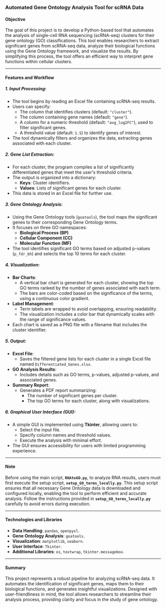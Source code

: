 ### Automated Gene Ontology Analysis Tool for scRNA Data

#### Objective
The goal of this project is to develop a Python-based tool that automates the analysis of single-cell RNA sequencing (scRNA-seq) clusters for their gene ontology (GO) classifications. This tool enables researchers to extract significant genes from scRNA-seq data, analyze their biological functions using the Gene Ontology framework, and visualize the results. By simplifying this process, the tool offers an efficient way to interpret gene functions within cellular clusters.

---

#### Features and Workflow

##### 1. **Input Processing:**
- The tool begins by reading an Excel file containing scRNA-seq results. 
- Users can specify:
  - The column that identifies clusters (default: `"cluster"`).
  - The column containing gene names (default: `"gene"`).
  - A column for a numeric threshold (default: `"avg_log2FC"`), used to filter significant genes.
  - A threshold value (default: `1.5`) to identify genes of interest.
- The tool dynamically filters and organizes the data, extracting genes associated with each cluster.

##### 2. **Gene List Extraction:**
- For each cluster, the program compiles a list of significantly differentiated genes that meet the user's threshold criteria.
- The output is organized into a dictionary:
  - **Keys**: Cluster identifiers.
  - **Values**: Lists of significant genes for each cluster.
- This data is stored in an Excel file for further use.

##### 3. **Gene Ontology Analysis:**
- Using the Gene Ontology tools (`goatools`), the tool maps the significant genes to their corresponding Gene Ontology terms.
- It focuses on three GO namespaces:
  - **Biological Process (BP)**
  - **Cellular Component (CC)**
  - **Molecular Function (MF)**
- The tool identifies significant GO terms based on adjusted p-values (`p_fdr_bh`) and selects the top 10 terms for each cluster.

##### 4. **Visualization:**
- **Bar Charts**:
  - A vertical bar chart is generated for each cluster, showing the top GO terms ranked by the number of genes associated with each term.
  - The bars are color-coded based on the significance of the terms, using a continuous color gradient.
- **Label Management**:
  - Term labels are wrapped to avoid overlapping, ensuring readability.
  - The visualization includes a color bar that dynamically scales with the range of significance values.
- Each chart is saved as a PNG file with a filename that includes the cluster identifier.

##### 5. **Output:**
- **Excel File**:
  - Saves the filtered gene lists for each cluster in a single Excel file named `Differentiated_Genes.xlsx`.
- **GO Analysis Results**:
  - Includes details such as GO terms, p-values, adjusted p-values, and associated genes.
- **Summary Report**:
  - Generates a PDF report summarizing:
    - The number of significant genes per cluster.
    - The top GO terms for each cluster, along with visualizations.

##### 6. **Graphical User Interface (GUI):**
- A simple GUI is implemented using **Tkinter**, allowing users to:
  - Select the input file.
  - Specify column names and threshold values.
  - Execute the analysis with minimal effort.
- The GUI ensures accessibility for users with limited programming experience.

---

#### Note
Before using the main script, **`RNAtoGO.py`**, to analyze RNA results, users must first execute the setup script, **`setup_GO_terms_locally.py`**. This setup script ensures that all necessary Gene Ontology data is downloaded and configured locally, enabling the tool to perform efficient and accurate analysis. Follow the instructions provided in **`setup_GO_terms_locally.py`** carefully to avoid errors during execution.

---

#### Technologies and Libraries
- **Data Handling**: `pandas`, `openpyxl`.
- **Gene Ontology Analysis**: `goatools`.
- **Visualization**: `matplotlib`, `seaborn`.
- **User Interface**: `Tkinter`.
- **Additional Libraries**: `os`, `textwrap`, `tkinter.messagebox`.

---

#### Summary
This project represents a robust pipeline for analyzing scRNA-seq data. It automates the identification of significant genes, maps them to their biological functions, and generates insightful visualizations. Designed with user-friendliness in mind, the tool allows researchers to streamline their analysis process, providing clarity and focus in the study of gene ontology.